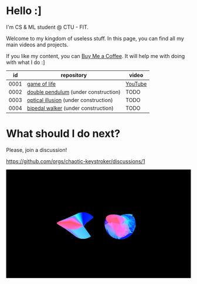 # Hello :]

I'm CS & ML student @ CTU - FIT.

Welcome to my kingdom of useless stuff. In this page, you can find all my main videos and projects.

If you like my content, you can [Buy Me a Coffee](https://www.buymeacoffee.com/hulmakerik). It will help me with doing with what I do :]

| id | repository | video |
| --- | --- | --- |
| 0001 | [game of life](https://github.com/chaotic-keystroker/0001-game-of-life) | [YouTube](https://youtu.be/kTZecFsz7dI) |
| 0002 | [double pendulum](https://github.com/chaotic-keystroker/0002-double-pendulum) (under construction) | TODO |
| 0003 | [optical illusion](https://github.com/chaotic-keystroker/0003-optical-illusion) (under construction) | TODO |
| 0004 | [bipedal walker](https://github.com/chaotic-keystroker/0004-bipedal-walker) (under construction) | TODO |

# What should I do next?

Please, join a discussion!

https://github.com/orgs/chaotic-keystroker/discussions/1

![banner](https://github.com/chaotic-keystroker/.github/blob/main/profile/banner.png)
